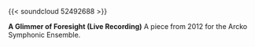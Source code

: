 ---
---
{{< soundcloud 52492688 >}}

**A Glimmer of Foresight (Live Recording)**
A piece from 2012 for the Arcko Symphonic Ensemble.